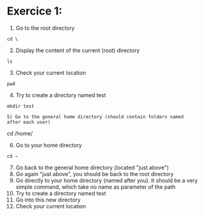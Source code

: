 # Exercice 1:

1) Go to the root directory

```
cd \
```
2) Display the content of the current (root) directory

```
ls
```

3) Check your current location

```
pwd
```

4) Try to create a directory named test

```
mkdir test

5) Go to the general home directory (should contain folders named after each user)

```
cd /home/

6) Go to your home directory

```
cd ~
```
7) Go back to the general home directory (located "just above")
8) Go again "just above", you should be back to the root directory
9) Go directly to your home directory (named after you). It should be a very simple command, which take no name as parameter of the path
10) Try to create a directory named test
11) Go into this new directory
12) Check your current location

